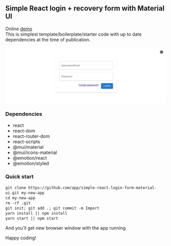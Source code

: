 ## Simple React login + recovery form with Material UI  
Online <a href="https://react-mui-login-form.vercel.app/login">demo</a>   
This is simplest template/boilerplate/starter code with up to date dependencies at the time of publication.  
<p align="center">
   <a href="https://react-mui-login-form.vercel.app/login">
   <img src="https://raw.githubusercontent.com/app/simple-react-login-form-material-ui/main/demo-screen.jpg" alt="demo screen"/>
   </a>
</p>

### Dependencies  
- react  
- react-dom  
- react-router-dom  
- react-scripts  
- @mui/material  
- @mui/icons-material  
- @emotion/react  
- @emotion/styled  

### Quick start  

```
git clone https://github.com/app/simple-react-login-form-material-ui.git my-new-app
cd my-new-app
rm -rf .git
git init; git add .; git commit -m Import
yarn install || npm install
yarn start || npm start
```

And you'll get new browser window with the app running  

Happy coding!  
